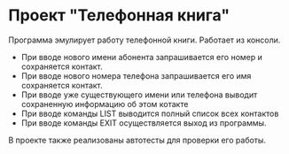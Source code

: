 # Проект "Телефонная книга"

Программа эмулирует работу телефонной книги. Работает из консоли.
* При вводе нового имени абонента запрашивается его номер и сохраняется контакт.
* При вводе нового номера телефона запрашивается его имя сохраняется контакт.
* При вводе уже существующего имени или телефона выводит 
сохраненную информацию об этом котакте
* При вводе команды LIST выводится полный список всех контактов
* При вводе команды EXIT осуществляется выход из программы.

В проекте также реализованы автотесты для проверки его работы.